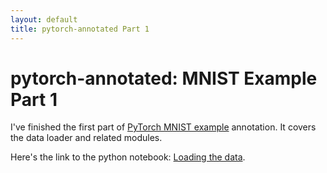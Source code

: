 ```yaml
---
layout: default
title: pytorch-annotated Part 1
---
```


# pytorch-annotated: MNIST Example Part 1

I've finished the first part of
[PyTorch MNIST example](https://github.com/pytorch/examples/tree/master/mnist) annotation.
It covers the data loader and related modules.

Here's the link to the python notebook:
[Loading the data](https://github.com/motus/pytorch-annotated/blob/master/mnist/1_mnist_load.ipynb).
